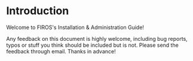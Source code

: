 # Introduction

Welcome to FIROS's Installation & Administration Guide!

Any feedback on this document is highly welcome, including bug reports, typos or stuff you think should be included but
is not. Please send the feedback through email. Thanks in advance!
